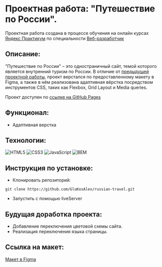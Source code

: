 # Проектная работа: "Путешествие по России".

Проектная работа создана в процессе обучения на онлайн курсах [Яндекс Практикум](https://praktikum.yandex.ru/) по специальности [Веб-разработчик](https://praktikum.yandex.ru/web/)

## Описание:

"Путешествие по России" – это одностраничный сайт, темой которого является внутренний туризм по России. В отличие от [предыдущей проектной работы](https://github.com/GluKosAlex/how-to-learn.git), проект верстался по предоставленному макету в Figma, а также в нём реализована адаптивная вёрстка посредством инструментов CSS, таких как Flexbox, Grid Layout и Media queries.

Проект доступен по [ссылке на GitHub Pages](https://glukosalex.github.io/russian-travel/)

## Функционал:

* Адаптивная верстка

## Технологии:

![HTML5](https://img.shields.io/badge/-HTML5-e34f26?logo=html5&logoColor=white)
![CSS3](https://img.shields.io/badge/-CSS3-1572b6?logo=css3&logoColor=white)
![JavaScript](https://img.shields.io/badge/-JavaScript-f7df1e?logo=javaScript&logoColor=black)
![BEM](https://img.shields.io/badge/-BEM-yellowgreen)

## Инструкция по установке:

* Клонировать репозиторий:
```
git clone https://github.com/GluKosAlex/russian-travel.git
```
* Запустить с помощью liveServer

## Будущая доработка проекта:

* Добавление переключения цветовой схемы сайта.
* Реализация переключения языка страницы.

## Ссылка на макет:

[Макет в Figma](https://www.figma.com/file/5S2WSbEFL6awjVWJ0NWL8Q/Sprint-3_-Russia-_-desktop-mobile?node-id=28503%3A0)
